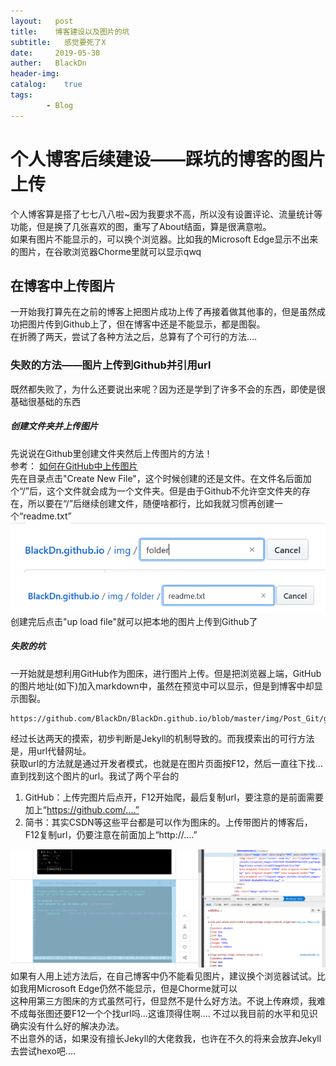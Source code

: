 ```yaml
---
layout:   post
title:    博客建设以及图片的坑
subtitle:   感觉要死了X
date:     2019-05-30
auther:   BlackDn
header-img:
catalog:    true
tags:
        - Blog
---
```

# 个人博客后续建设——踩坑的博客的图片上传
个人博客算是搭了七七八八啦~因为我要求不高，所以没有设置评论、流量统计等功能，但是换了几张喜欢的图，重写了About结面，算是很满意啦。  
如果有图片不能显示的，可以换个浏览器。比如我的Microsoft Edge显示不出来的图片，在谷歌浏览器Chorme里就可以显示qwq  
## 在博客中上传图片
一开始我打算先在之前的博客上把图片成功上传了再接着做其他事的，但是虽然成功把图片传到Github上了，但在博客中还是不能显示，都是图裂。  
在折腾了两天，尝试了各种方法之后，总算有了个可行的方法....  
### 失败的方法——图片上传到Github并引用url
既然都失败了，为什么还要说出来呢？因为还是学到了许多不会的东西，即使是很基础很基础的东西  
##### 创建文件夹并上传图片
先说说在Github里创建文件夹然后上传图片的方法！  
参考：  [如何在GitHub中上传图片](https://blog.csdn.net/Cassie_zkq/article/details/79968598)  
先在目录点击"Create New File"，这个时候创建的还是文件。在文件名后面加个“/”后，这个文件就会成为一个文件夹。但是由于Github不允许空文件夹的存在，所以要在“/”后继续创建文件，随便啥都行，比如我就习惯再创建一个“readme.txt”  
![createnew](https://github.com/BlackDn/BlackDn.github.io/blob/master/img/Post_Blog/createnew.jpg?raw=true)  
![newfolder](https://github.com/BlackDn/BlackDn.github.io/blob/master/img/Post_Blog/newfolder.jpg?raw=true)  
创建完后点击"up load file"就可以把本地的图片上传到Github了  
##### 失败的坑
一开始就是想利用GitHub作为图床，进行图片上传。但是把浏览器上端，GitHub的图片地址(如下)加入markdown中，虽然在预览中可以显示，但是到博客中却显示图裂。  
```
https://github.com/BlackDn/BlackDn.github.io/blob/master/img/Post_Git/git.jpg
```
经过长达两天的摸索，初步判断是Jekyll的机制导致的。而我摸索出的可行方法是，用url代替网址。  
获取url的方法就是通过开发者模式，也就是在图片页面按F12，然后一直往下找...直到找到这个图片的url。我试了两个平台的  
1. GitHub：上传完图片后点开，F12开始爬，最后复制url，要注意的是前面需要加上“https://github.com/....”
2. 简书：其实CSDN等这些平台都是可以作为图床的。上传带图片的博客后，F12复制url，仍要注意在前面加上“http://....”

![geturl](https://github.com/BlackDn/BlackDn.github.io/blob/master/img/Post_Blog/getUrl.jpg?raw=true)
如果有人用上述方法后，在自己博客中仍不能看见图片，建议换个浏览器试试。比如我用Microsoft Edge仍然不能显示，但是Chorme就可以  
这种用第三方图床的方式虽然可行，但显然不是什么好方法。不说上传麻烦，我难不成每张图还要F12一个个找url吗...这谁顶得住啊.... 
不过以我目前的水平和见识确实没有什么好的解决办法。  
不出意外的话，如果没有擅长Jekyll的大佬救我，也许在不久的将来会放弃Jekyll去尝试hexo吧....
